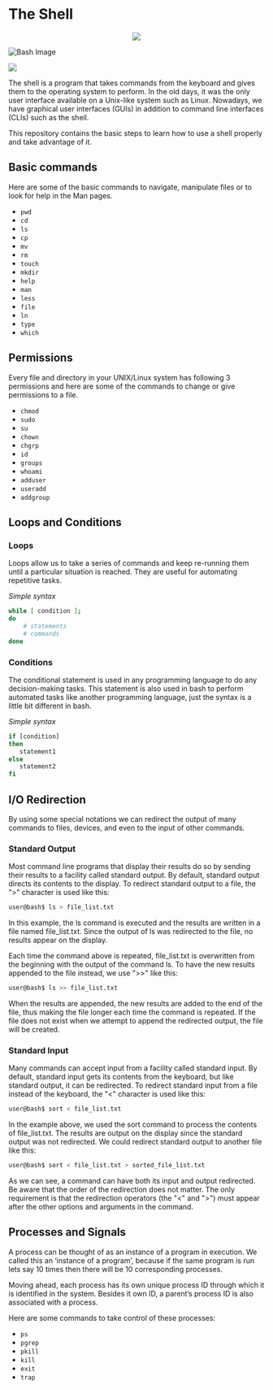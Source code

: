 # The Shell

<p align="center">
    <img src ="https://i.pinimg.com/236x/e8/ba/a0/e8baa0dde0068757010c6da293720ba9.jpg" />
</p>

![Bash Image](https://i.pinimg.com/236x/e8/ba/a0/e8baa0dde0068757010c6da293720ba9.jpg)

<img align="center" src ="https://i.pinimg.com/236x/e8/ba/a0/e8baa0dde0068757010c6da293720ba9.jpg" />


The shell is a program that takes commands from the keyboard and gives them to the operating system to perform. In the old days, it was the only user interface available on a Unix-like system such as Linux. Nowadays, we have graphical user interfaces (GUIs) in addition to command line interfaces (CLIs) such as the shell.

This repository contains the basic steps to learn how to use a shell properly and take advantage of it.

## Basic commands

Here are some of the basic commands to navigate, manipulate files or to look for help in the Man pages.
- `pwd`
- `cd`
- `ls` 
- `cp`
- `mv`
- `rm`
- `touch`
- `mkdir`
- `help`
- `man`
- `less`
- `file`
- `ln`
- `type`
- `which`

## Permissions
Every file and directory in your UNIX/Linux system has following 3 permissions and here are some of the commands to change or give permissions to a file.
- `chmod`
- `sudo`
- `su`
- `chown`
- `chgrp`
- `id`
- `groups`
- `whoami`
- `adduser`
- `useradd`
- `addgroup`

## Loops and Conditions
### Loops
Loops allow us to take a series of commands and keep re-running them until a particular situation is reached. They are useful for automating repetitive tasks.

*Simple syntax*

```bash
while [ condition ];
do
    # statements
    # commands
done  
```

### Conditions
The conditional statement is used in any programming language to do any decision-making tasks. This statement is also used in bash to perform automated tasks like another programming language, just the syntax is a little bit different in bash.

*Simple syntax*

```bash
if [condition]
then
   statement1
else
   statement2
fi
```

## I/O Redirection
By using some special notations we can redirect the output of many commands to files, devices, and even to the input of other commands.

### Standard Output
Most command line programs that display their results do so by sending their results to a facility called standard output. By default, standard output directs its contents to the display. To redirect standard output to a file, the ">" character is used like this:

```bash
user@bash$ ls > file_list.txt
```
In this example, the ls command is executed and the results are written in a file named file_list.txt. Since the output of ls was redirected to the file, no results appear on the display.

Each time the command above is repeated, file_list.txt is overwritten from the beginning with the output of the command ls. To have the new results appended to the file instead, we use ">>" like this:

```bash
user@bash$ ls >> file_list.txt
```
When the results are appended, the new results are added to the end of the file, thus making the file longer each time the command is repeated. If the file does not exist when we attempt to append the redirected output, the file will be created.

### Standard Input

Many commands can accept input from a facility called standard input. By default, standard input gets its contents from the keyboard, but like standard output, it can be redirected. To redirect standard input from a file instead of the keyboard, the "<" character is used like this:

```bash
user@bash$ sort < file_list.txt
```
In the example above, we used the sort command to process the contents of file_list.txt. The results are output on the display since the standard output was not redirected. We could redirect standard output to another file like this:
```bash
user@bash$ sort < file_list.txt > sorted_file_list.txt
```
As we can see, a command can have both its input and output redirected. Be aware that the order of the redirection does not matter. The only requirement is that the redirection operators (the "<" and ">") must appear after the other options and arguments in the command.

## Processes and Signals

A process can be thought of as an instance of a program in execution. We called this an ‘instance of a program’, because if the same program is run lets say 10 times then there will be 10 corresponding processes.

Moving ahead, each process has its own unique process ID through which it is identified in the system. Besides it own ID, a parent’s process ID is also associated with a process.

Here are some commands to take control of these processes:

- `ps`
- `pgrep`
- `pkill`
- `kill`
- `exit`
- `trap`
